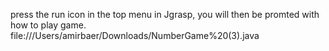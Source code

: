 press the run icon in the top menu in Jgrasp, you will then be promted with how to play game.
file:///Users/amirbaer/Downloads/NumberGame%20(3).java
